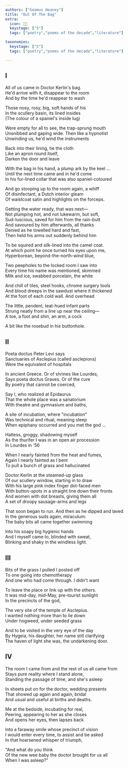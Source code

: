 ```yaml
---
authors: ["Seamus Heaney"]
title: "Out Of The Bag"
extra:
  icon: 👩‍🍼
  keystage: ["5"]
  tags: ["poetry","poems of the decade","literature"]

taxonomies:
  keystage: ["5"]
  tags: ["poetry","poems of the decade","literature"]

---
```


  
## I  
  
All of us came in Doctor Kerlin's bag.  
He'd arrive with it, disappear to the room  
And by the time he'd reappear to wash  
  
Those nosy, rosy, big, soft hands of his  
In the scullery basin, its lined insides  
(The colour of a spaniel's inside lug)  
  
Were empty for all to see, the trap-sprung mouth  
Unsnibbed and gaping wide. Then like a hypnotist  
Unwinding us, he'd wind the instruments  
  
Back into their lining, tie the cloth  
Like an apron round itself,  
Darken the door and leave  
  
With the bag in his hand, a plump ark by the keel ...  
Until the next time came and in he'd come  
In his fur-lined collar that was also spaniel-coloured  
  
And go stooping up to the room again, a whiff  
Of disinfectant, a Dutch interior gleam  
Of waistcoat satin and highlights on the forceps.  
  
Getting the water ready, that was next—  
Not plumping hot, and not lukewarm, but soft,  
Sud-luscious, saved for him from the rain-butt  
And savoured by him afterwards, all thanks  
Denied as he towelled hard and fast,  
Then held his arms out suddenly behind him  
  
To be squired and silk-lined into the camel coat.  
At which point he once turned his eyes upon me,  
Hyperborean, beyond-the-north-wind blue,  
  
Two peepholes to the locked room I saw into  
Every time his name was mentioned, skimmed  
Milk and ice, swabbed porcelain, the white  
  
And chill of tiles, steel hooks, chrome surgery tools  
And blood dreeps in the sawdust where it thickened  
At the foot of each cold wall. And overhead  
  
The little, pendent, teat-hued infant parts  
Strung neatly from a line up near the ceiling—  
A toe, a foot and shin, an arm, a cock  
  
A bit like the rosebud in his buttonhole.  
  
  
## II  
  
Poeta doctus Peter Levi says  
Sanctuaries of Asclepius (called asclepions)  
Were the equivalent of hospitals  
  
In ancient Greece. Or of shrines like Lourdes,  
Says poeta doctus Graves. Or of the cure  
By poetry that cannot be coerced,  
  
Say I, who realized at Epidaurus  
That the whole place was a sanatorium  
With theatre and gymnasium and baths,  
  
A site of incubation, where "incubation"  
Was technical and ritual, meaning sleep  
When epiphany occurred and you met the god ...  
  
Hatless, groggy, shadowing myself  
As the thurifer I was in an open air procession  
In Lourdes in '56  
  
When I nearly fainted from the heat and fumes,  
Again I nearly fainted as I bent  
To pull a bunch of grass and hallucinated  
  
Doctor Kerlin at the steamed-up glass  
Of our scullery window, starting in to draw  
With his large pink index finger dot-faced men  
With button-spots in a straight line down their fronts  
And women with dot breasts, giving them all  
A set of droopy sausage-arms and legs  
  
That soon began to run. And then as he dipped and laved  
In the generous suds again, miraculum:  
The baby bits all came together swimming  
  
Into his soapy big hygienic hands  
And I myself came to, blinded with sweat,  
Blinking and shaky in the windless light.  
  
  
## III  
  
  
Bits of the grass I pulled I posted off  
To one going into chemotherapy  
And one who had come through. I didn't want  
  
To leave the place or link up with the others.  
It was mid-day, mid-May, pre-tourist sunlight  
In the precincts of the god,  
  
The very site of the temple of Asclepius.  
I wanted nothing more than to lie down  
Under hogweed, under seeded grass  
  
And to be visited in the very eye of the day  
By Hygeia, his daughter, her name still clarifying  
The haven of light she was, the undarkening door.  
  
## IV  
  
The room I came from and the rest of us all came from  
Stays pure reality where I stand alone,  
Standing the passage of time, and she's asleep  
  
In sheets put on for the doctor, wedding presents  
That showed up again and again, bridal  
And usual and useful at births and deaths.  
  
Me at the bedside, incubating for real,  
Peering, appearing to her as she closes  
And opens her eyes, then lapses back  
  
Into a faraway smile whose precinct of vision  
I would enter every time, to assist and be asked  
In that hoarsened whisper of triumph,  
  
"And what do you think  
Of the new wee baby the doctor brought for us all  
When I was asleep?"

